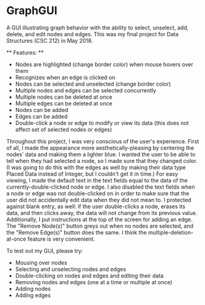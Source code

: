 # GraphGUI
A GUI illustrating graph behavior with the ability to select, unselect, add, delete, and edit nodes and edges. This was my final project for Data Structures (CSC 212) in May 2018.

** Features: **
  - Nodes are highlighted (change border color) when mouse hovers over them
  - Recognizes when an edge is clicked on
  - Nodes can be selected and unselected (change border color)
  - Multiple nodes and edges can be selected concurrently
  - Multiple nodes can be deleted at once
  - Multiple edges can be deleted at once
  - Nodes can be added
  - Edges can be added
  - Double-click a node or edge to modify or view its data (this does not affect set of selected nodes or edges)
  
  Throughout this project, I was very conscious of the user's experience. First of all, I made the appearance more aesthetically-pleasing by centering the nodes' data and making them a lighter blue. I wanted the user to be able to tell when they had selected a node, so I made sure that they changed color. (I was going to do this with the edges as well by making their data type Placed Data instead of Integer, but I couldn't get it in time.) For easy viewing, I made the default text in the text fields equal to the data of the currently-double-clicked node or edge. I also disabled the text fields when a node or edge was not double-clicked on in order to make sure that the user did not accidentally edit data when they did not mean to. I protected against blank entry, as well: if the user double-clicks a node, erases its data, and then clicks away, the data will not change from its previous value. Additionally, I put instructions at the top of the screen for adding an edge. The "Remove Node(s)" button greys out when no nodes are selected, and the "Remove Edge(s)" button does the same. I think the multiple-deletion-at-once feature is very convenient. 

To test out my GUI, please try:
  - Mousing over nodes
  - Selecting and unselecting nodes and edges
  - Double-clicking on nodes and edges and editing their data
  - Removing nodes and edges (one at a time or multiple at once)
  - Adding nodes
  - Adding edges
